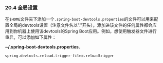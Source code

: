 ### 20.4 全局设置

在`$HOME`文件夹下添加一个`.spring-boot-devtools.properties`的文件可以用来配置全局的devtools设置（注意文件名以"."开头），添加进该文件的任何属性都会应用到你机器上使用该devtools的Spring Boot应用。例如，想使用触发器文件进行重启，可以添加如下属性：

**~/.spring-boot-devtools.properties.**
```properties
spring.devtools.reload.trigger-file=.reloadtrigger
```
